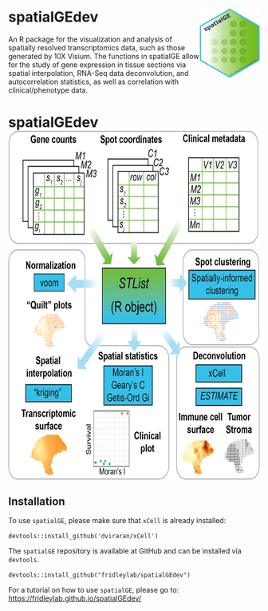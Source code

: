 # spatialGEdev <img src="figures/spatialGE_hex.png" align="right" height="139" />

An R package for the visualization and analysis of spatially resolved transcriptomics data,
such as those generated by 10X Visium. The functions in spatialGE allow for the study of 
gene expression in tissue sections via spatial interpolation, RNA-Seq data deconvolution, 
and autocorrelation statistics, as well as correlation with clinical/phenotype data. 

# spatialGEdev <img src="figures/spatialGE_paperworkflow.png" align="center" height="700" />

## Installation
To use `spatialGE`, please make sure that `xCell` is already installed:
```
devtools::install_github('dviraran/xCell')
```

The `spatialGE` repository is available at GitHub and can be installed via `devtools`.
```
devtools::install_github("fridleylab/spatialGEdev")
```

For a tutorial on how to use `spatialGE`, please go to:
https://fridleylab.github.io/spatialGEdev/